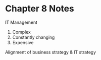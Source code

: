 # Chapter 8 Notes

IT Management
1. Complex
2. Constantly changing
3. Expensive

Alignment of business strategy & IT strategy
